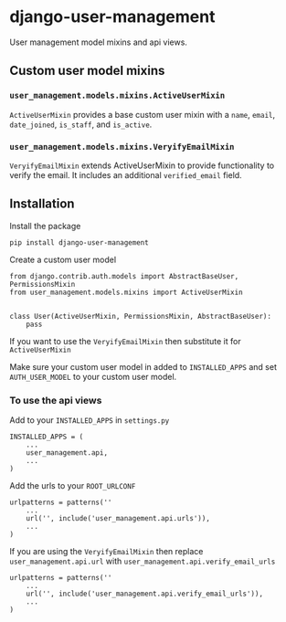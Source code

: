 # django-user-management

User management model mixins and api views.

## Custom user model mixins

###  `user_management.models.mixins.ActiveUserMixin`
`ActiveUserMixin` provides a base custom user
mixin with a `name`, `email`, `date_joined`, `is_staff`, and `is_active`.

###  `user_management.models.mixins.VeryifyEmailMixin`
`VeryifyEmailMixin` extends ActiveUserMixin to
provide functionality to verify the email. It includes an additional
`verified_email` field.


## Installation

Install the package

    pip install django-user-management


Create a custom user model

    from django.contrib.auth.models import AbstractBaseUser, PermissionsMixin
    from user_management.models.mixins import ActiveUserMixin


    class User(ActiveUserMixin, PermissionsMixin, AbstractBaseUser):
        pass

If you want to use the `VeryifyEmailMixin` then substitute it for `ActiveUserMixin`


Make sure your custom user model in added to `INSTALLED_APPS` and set 
`AUTH_USER_MODEL` to your custom user model.


### To use the api views

Add to your `INSTALLED_APPS` in `settings.py`

    INSTALLED_APPS = (
        ...
        user_management.api,
        ...
    )

Add the urls to your `ROOT_URLCONF`

    urlpatterns = patterns(''
        ...
        url('', include('user_management.api.urls')),
        ...
    )

If you are using the `VeryifyEmailMixin` then replace `user_management.api.url`
with `user_management.api.verify_email_urls`

    urlpatterns = patterns(''
        ...
        url('', include('user_management.api.verify_email_urls')),
        ...
    )
